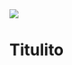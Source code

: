 <img src='https://instagram.fbio2-1.fna.fbcdn.net/v/t51.2885-15/sh0.08/e35/s640x640/23101764_1986139981607433_6807745067940315136_n.jpg?_nc_ht=instagram.fbio2-1.fna.fbcdn.net&_nc_cat=109&_nc_ohc=NPJT56_7OhcAX_oyzlm&oh=5a17a7e5cbca2d08b246b19f6a61bc68&oe=5EB5EFE5'>

# Titulito